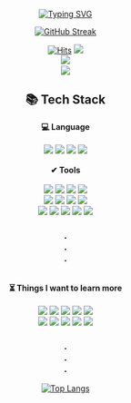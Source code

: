 
<div align="center">

[![Typing SVG](https://readme-typing-svg.demolab.com?font=Oleo+Script&weight=700&size=50&duration=4000&pause=5000&color=81a4fa&center=true&vCenter=true&width=1000&lines=Hi+there,+I'm+Web+%2F+BackEnd+Developer)](https://git.io/typing-svg)
<!-- 	<h3>Before Account => https://github.com/izunaaaaa</h3> -->

[![GitHub Streak](https://streak-stats.demolab.com?user=kimduhong&theme=tokyonight&hide_border=true&locale=ko)](https://git.io/streak-stats)

[![Hits](https://hits.seeyoufarm.com/api/count/incr/badge.svg?url=https%3A%2F%2Fgithub.com%2FKimDuHong&count_bg=%2379C83D&title_bg=%23555555&icon=googlechrome.svg&icon_color=%23E7E7E7&title=hits&edge_flat=false)](https://hits.seeyoufarm.com)
<a href="https://izuna.tistory.com/">
  <img src="https://img.shields.io/badge/TISTORY-000000?style=flat-square&logo=tistory&logoColor=white&link=https://izuna.tistory.com/"/>
 </a>
<a href="mailto:kdh97048@gmail.com">	
   <img src="https://img.shields.io/badge/Gmail-D0A9F5?style=flat-square&logo=Gmail&logoColor=white&link=mailto:kdh97048@gmail.com"/>
</a>
<a href="mailto:art970@naver.com">	
   <img src="https://img.shields.io/badge/naver-03C75A?style=flat-square&logo=naver&logoColor=white&link=mailto:art970@naver.com"/>
</a>
<br/>

		
<h2 align="center"> 📚 Tech Stack </h2>
 


<div align="center">
 <div><b>💻 Language</b></div><br/>
  <img src="https://img.shields.io/badge/python-3776AB?style=flat&logo=python&logoColor=white"/> 
 <img src="https://img.shields.io/badge/c++-00599C?style=flat&logo=c%2B%2B&logoColor=white"/>
	 <img src="https://img.shields.io/badge/javascript-F7DF1E?style=flat&logo=javascript&logoColor=white"/>
	 <img src="https://img.shields.io/badge/Java-007396?style=flat&logo=java&logoColor=white"/>
 <br/>


</div>
 <br/>
 
 <div>
 <div><b>✔ Tools</b></div><br/>
   <img src="https://img.shields.io/badge/django-092E20?style=flat&logo=DJANGO&logoColor=white"/>
    <img src="https://img.shields.io/badge/Qt-41CD52?style=flat&logo=qt&logoColor=white"/> 
   <img src="https://img.shields.io/badge/fastapi-009688?style=flat&logo=fastapi&logoColor=white"/>
   <img src="https://img.shields.io/badge/flask-000000?style=flat&logo=flask&logoColor=white"/>
    <br/>
   <img src="https://img.shields.io/badge/Jquery-41CD52?style=flat&logo=Jquery&logoColor=white"/> 
   <img src="https://img.shields.io/badge/MacOs-000000?style=flat&logo=MacOs&logoColor=white"/> 
   <img src="https://img.shields.io/badge/Windows-0078D6?style=flat&logo=Windows&logoColor=white"/> 
   <img src="https://img.shields.io/badge/linux-FCC624?style=flat&logo=linux&logoColor=white"/> 
    <br/>
 <img src="https://img.shields.io/badge/AWS-232F3E?style=flat&logo=Amazon%20AWS&logoColor=white"/>
   <img src="https://img.shields.io/badge/react-61DAFB?style=flat&logo=react&logoColor=white"/>
  <img src="https://img.shields.io/badge/Vscode-007ACC?style=flat&logo=Visual%20Studio%20code&logoColor=white"/> 
  <img src="https://img.shields.io/badge/Visual%20Studio-5C2D91?style=flat&logo=Visual%20Studio&logoColor=white"/> 
  <img src="https://img.shields.io/badge/GitHub-181717?style=flat&logo=github&logoColor=white"/>
   <h3>.<br/>.<br/>.<br/></h3>
</div>
   <br/>
<div>
  <div><b>⏳ Things I want to learn more</b></div><br/>
 <img src="https://img.shields.io/badge/TensorFlow-FF6F00?style=flat&logo=TensorFlow&logoColor=white"/>
 <img src="https://img.shields.io/badge/pytorch-EE4C2C?style=flat&logo=pytorch&logoColor=white"/>
    <img src="https://img.shields.io/badge/Numpy-013243?style=flat&logo=Numpy&logoColor=white"/> 
    <img src="https://img.shields.io/badge/Pandas-150458?style=flat&logo=Pandas&logoColor=white"/> 
   <img src="https://img.shields.io/badge/OpenCV-5C3EE8?style=flat&logo=OpenCV&logoColor=white"/>
 <br/>
   <img src="https://img.shields.io/badge/Flutter-02569B?style=flat&logo=Flutter&logoColor=white"/>
   <img src="https://img.shields.io/badge/Ruby-CC342D?style=flat&logo=ruby&logoColor=white"/>
   <img src="https://img.shields.io/badge/R-276DC3?style=flat&logo=R&logoColor=white"/>
   <img src="https://img.shields.io/badge/Vue.js-4FC08D?style=flat&logo=Vue.js&logoColor=white"/>
   <img src="https://img.shields.io/badge/Redux-764ABC?style=flat&logo=Redux&logoColor=white"/>
    <h3>.<br>.<br>.</h3>
	
[![Top Langs](https://github-readme-stats.vercel.app/api/top-langs/?username=KimDuHong&layout=compact&theme=tokyonight&height=400)](https://github.com/KimDuHong/github-readme-stats)

</div>
